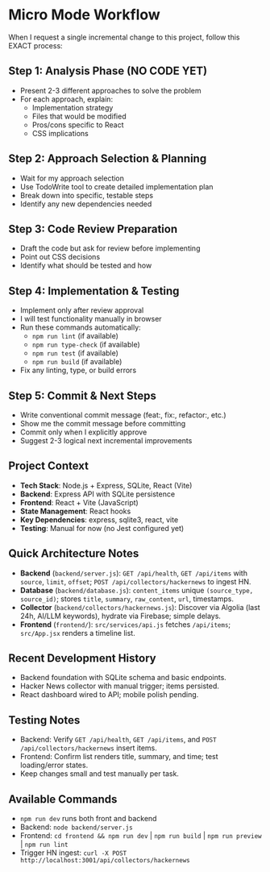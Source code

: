 # Micro Mode Workflow

When I request a single incremental change to this project, follow this EXACT process:

## Step 1: Analysis Phase (NO CODE YET)

- Present 2-3 different approaches to solve the problem
- For each approach, explain:
  - Implementation strategy
  - Files that would be modified
  - Pros/cons specific to React
  - CSS implications

## Step 2: Approach Selection & Planning

- Wait for my approach selection
- Use TodoWrite tool to create detailed implementation plan
- Break down into specific, testable steps
- Identify any new dependencies needed

## Step 3: Code Review Preparation

- Draft the code but ask for review before implementing
- Point out CSS decisions
- Identify what should be tested and how

## Step 4: Implementation & Testing

- Implement only after review approval
- I will test functionality manually in browser
- Run these commands automatically:
  - `npm run lint` (if available)
  - `npm run type-check` (if available)
  - `npm run test` (if available)
  - `npm run build` (if available)
- Fix any linting, type, or build errors

## Step 5: Commit & Next Steps

- Write conventional commit message (feat:, fix:, refactor:, etc.)
- Show me the commit message before committing
- Commit only when I explicitly approve
- Suggest 2-3 logical next incremental improvements

## Project Context

- **Tech Stack**: Node.js + Express, SQLite, React (Vite)
- **Backend**: Express API with SQLite persistence
- **Frontend**: React + Vite (JavaScript)
- **State Management**: React hooks
- **Key Dependencies**: express, sqlite3, react, vite
- **Testing**: Manual for now (no Jest configured yet)

## Quick Architecture Notes

- **Backend** (`backend/server.js`): `GET /api/health`, `GET /api/items` with `source`, `limit`, `offset`; `POST /api/collectors/hackernews` to ingest HN.
- **Database** (`backend/database.js`): `content_items` unique `(source_type, source_id)`; stores `title`, `summary`, `raw_content`, `url`, timestamps.
- **Collector** (`backend/collectors/hackernews.js`): Discover via Algolia (last 24h, AI/LLM keywords), hydrate via Firebase; simple delays.
- **Frontend** (`frontend/`): `src/services/api.js` fetches `/api/items`; `src/App.jsx` renders a timeline list.

## Recent Development History

- Backend foundation with SQLite schema and basic endpoints.
- Hacker News collector with manual trigger; items persisted.
- React dashboard wired to API; mobile polish pending.

## Testing Notes

- Backend: Verify `GET /api/health`, `GET /api/items`, and `POST /api/collectors/hackernews` insert items.
- Frontend: Confirm list renders title, summary, and time; test loading/error states.
- Keep changes small and test manually per task.

## Available Commands

- `npm run dev` runs both front and backend
- Backend: `node backend/server.js`
- Frontend: `cd frontend && npm run dev` | `npm run build` | `npm run preview` | `npm run lint`
- Trigger HN ingest: `curl -X POST http://localhost:3001/api/collectors/hackernews`
  <!-- Current mode: micro -->
  <!-- Phase: foundation -->

